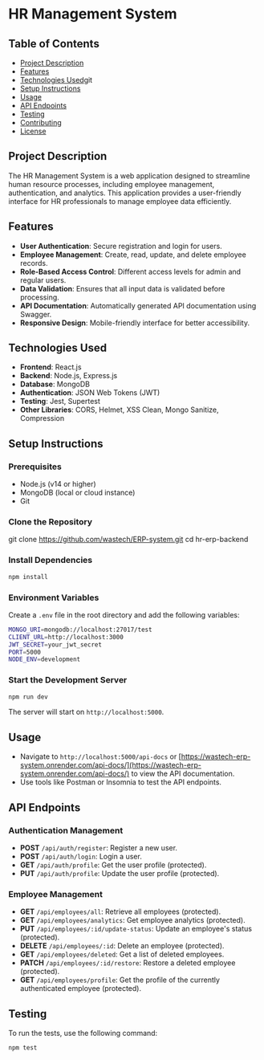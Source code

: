 # HR Management System

## Table of Contents
- [Project Description](#project-description)
- [Features](#features)
- [Technologies Used](#technologies-used)git
- [Setup Instructions](#setup-instructions)
- [Usage](#usage)
- [API Endpoints](#api-endpoints)
- [Testing](#testing)
- [Contributing](#contributing)
- [License](#license)

## Project Description
The HR Management System is a web application designed to streamline human resource processes, including employee management, authentication, and analytics. This application provides a user-friendly interface for HR professionals to manage employee data efficiently.

## Features
- **User Authentication**: Secure registration and login for users.
- **Employee Management**: Create, read, update, and delete employee records.
- **Role-Based Access Control**: Different access levels for admin and regular users.
- **Data Validation**: Ensures that all input data is validated before processing.
- **API Documentation**: Automatically generated API documentation using Swagger.
- **Responsive Design**: Mobile-friendly interface for better accessibility.

## Technologies Used
- **Frontend**: React.js
- **Backend**: Node.js, Express.js
- **Database**: MongoDB
- **Authentication**: JSON Web Tokens (JWT)
- **Testing**: Jest, Supertest
- **Other Libraries**: CORS, Helmet, XSS Clean, Mongo Sanitize, Compression

## Setup Instructions

### Prerequisites
- Node.js (v14 or higher)
- MongoDB (local or cloud instance)
- Git

### Clone the Repository

git clone https://github.com/wastech/ERP-system.git
cd hr-erp-backend

### Install Dependencies

```bash
npm install
```

### Environment Variables
Create a `.env` file in the root directory and add the following variables:
```bash
MONGO_URI=mongodb://localhost:27017/test
CLIENT_URL=http://localhost:3000
JWT_SECRET=your_jwt_secret
PORT=5000
NODE_ENV=development
```

### Start the Development Server
```bash
npm run dev
```
The server will start on `http://localhost:5000`.

## Usage
- Navigate to `http://localhost:5000/api-docs` or [https://wastech-erp-system.onrender.com/api-docs/](https://wastech-erp-system.onrender.com/api-docs/) to view the API documentation.
- Use tools like Postman or Insomnia to test the API endpoints.

## API Endpoints
### Authentication Management
- **POST** `/api/auth/register`: Register a new user.
- **POST** `/api/auth/login`: Login a user.
- **GET** `/api/auth/profile`: Get the user profile (protected).
- **PUT** `/api/auth/profile`: Update the user profile (protected).

### Employee Management
- **GET** `/api/employees/all`: Retrieve all employees (protected).
- **GET** `/api/employees/analytics`: Get employee analytics (protected).
- **PUT** `/api/employees/:id/update-status`: Update an employee's status (protected).
- **DELETE** `/api/employees/:id`: Delete an employee (protected).
- **GET** `/api/employees/deleted`: Get a list of deleted employees.
- **PATCH** `/api/employees/:id/restore`: Restore a deleted employee (protected).
- **GET** `/api/employees/profile`: Get the profile of the currently authenticated employee (protected).

## Testing
To run the tests, use the following command:
```bash
npm test
```
